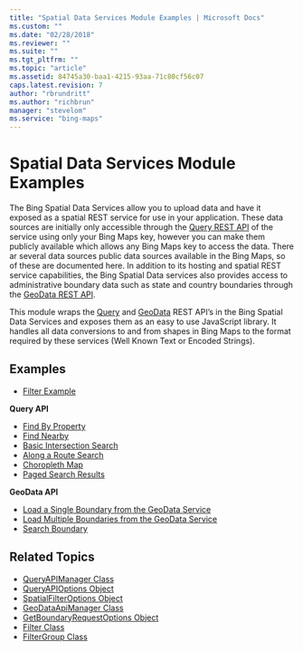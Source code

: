 ```yaml
---
title: "Spatial Data Services Module Examples | Microsoft Docs"
ms.custom: ""
ms.date: "02/28/2018"
ms.reviewer: ""
ms.suite: ""
ms.tgt_pltfrm: ""
ms.topic: "article"
ms.assetid: 84745a30-baa1-4215-93aa-71c80cf56c07
caps.latest.revision: 7
author: "rbrundritt"
ms.author: "richbrun"
manager: "stevelom"
ms.service: "bing-maps"
---
```


# Spatial Data Services Module Examples

The Bing Spatial Data Services allow you to upload data and have it exposed as a spatial REST service for use in your application. These data sources are initially only accessible through the [Query REST API](../../../spatial-data-services/query-api/index.md) of the service using only your Bing Maps key, however you can make them publicly available which allows any Bing Maps key to access the data. There ar several data sources public data sources available in the Bing Maps, so of these are documented here. In addition to its hosting and spatial REST service capabilities, the Bing Spatial Data services also provides access to administrative boundary data such as state and country boundaries through the [GeoData REST API](geodata-api.md). 

This module wraps the [Query](../../../spatial-data-services/query-api/index.md) and [GeoData](../../../spatial-data-services/geodata-api.md) REST API’s in the Bing Spatial Data Services and exposes them as an easy to use JavaScript library. It handles all data conversions to and from shapes in Bing Maps to the format required by these services (Well Known Text or Encoded Strings). 


## Examples

   * [Filter Example](filter-example.md) 

**Query API**
  * [Find By Property](query-api/find-by-property-example.md)
  * [Find Nearby](query-api/find-nearby-example.md)
  * [Basic Intersection Search](query-api/basic-intersection-search-example.md)
  * [Along a Route Search](query-api/along-a-route-search.md)
  * [Choropleth Map](query-api/choropleth-map-example.md)
  * [Paged Search Results](query-api/paged-search-results-example.md)
  
**GeoData API**
  * [Load a Single Boundary from the GeoData Service](geodata-api/load-single-boundary-geodata-example.md)
  * [Load Multiple Boundaries from the GeoData Service](geodata-api/load-multiple-boundaries-geodata-example.md)
  * [Search Boundary](geodata-api/search-boundary-example.md)

## Related Topics

  * [QueryAPIManager Class](../../modules/spatial-data-service-module/queryapimanager-class.md)
  * [QueryAPIOptions Object](../../modules/spatial-data-service-module/queryapioptions-object.md)
  * [SpatialFilterOptions Object](../../modules/spatial-data-service-module/spatialfilteroptions-object.md)
  * [GeoDataApiManager Class](../../modules/spatial-data-service-module/geodataapimanager-class.md)
  * [GetBoundaryRequestOptions Object](../../modules/spatial-data-service-module/getboundaryrequestoptions-object.md) 
  * [Filter Class](../../modules/spatial-data-service-module/filter-class.md)
  * [FilterGroup Class](../../modules/spatial-data-service-module/filtergroup-class.md)
   